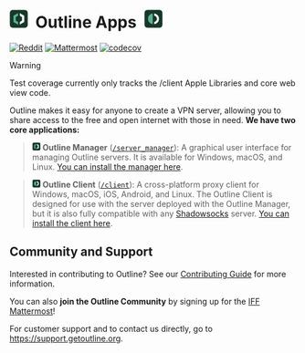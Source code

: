 # <img alt="Outline Manager Logo" src="docs/resources/logo_manager.png" title="Outline Manager" width="32">&nbsp;&nbsp;Outline Apps&nbsp;&nbsp;<img alt="Outline Client Logo" src="docs/resources/logo_client.png" title="Outline Client" width="32">

[![Reddit](https://badgen.net/badge/Reddit/r%2Foutlinevpn/orange)](https://www.reddit.com/r/outlinevpn/) [![Mattermost](https://badgen.net/badge/Mattermost/Outline%20Community/blue)](https://community.internetfreedomfestival.org/community/channels/outline-community) [![codecov](https://codecov.io/gh/Jigsaw-Code/outline-apps/branch/master/graph/badge.svg?token=gasD8v5tjn)](https://codecov.io/gh/Jigsaw-Code/outline-apps)

> [!WARNING]
> Test coverage currently only tracks the /client Apple Libraries and core web view code.

Outline makes it easy for anyone to create a VPN server, allowing you to share access to the free and open internet with those in need. **We have two core applications:**

> <img alt="Outline Manager Logo" src="docs/resources/logo_manager.png" title="Outline Manager" width="14">&nbsp;**Outline Manager** ([`/server_manager`](server_manager)): A graphical user interface for managing Outline servers. It is available for Windows, macOS, and Linux. [You can install the manager here](https://getoutline.org/get-started/#step-1).

> <img alt="Outline Client Logo" src="docs/resources/logo_client.png" title="Outline Client" width="14">&nbsp;**Outline Client** ([`/client`](client)): A cross-platform proxy client for Windows, macOS, iOS, Android, and Linux. The Outline Client is designed for use with the server deployed with the Outline Manager, but it is also fully compatible with any [Shadowsocks](https://shadowsocks.org/) server. [You can install the client here](https://getoutline.org/get-started/#step-3).

## Community and Support

Interested in contributing to Outline? See our [Contributing Guide](CONTRIBUTING.md) for more information.

You can also **join the Outline Community** by signing up for the [IFF Mattermost](https://wiki.digitalrights.community/index.php?title=IFF_Mattermost)!

For customer support and to contact us directly, go to https://support.getoutline.org.

